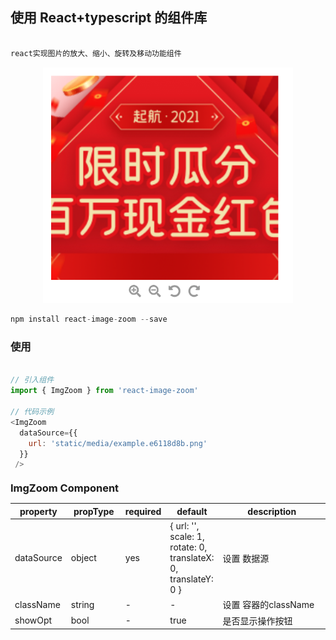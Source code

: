 ## 使用 React+typescript 的组件库

~~~bash

react实现图片的放大、缩小、旋转及移动功能组件

~~~

<p align="center">
  <img width="400" src="./src/assets/example.png">
</p>

~~~javascript
npm install react-image-zoom --save
~~~

### 使用
~~~javascript

// 引入组件
import { ImgZoom } from 'react-image-zoom'

// 代码示例
<ImgZoom
  dataSource={{
    url: 'static/media/example.e6118d8b.png'
  }}
 />

~~~

<div>
  <h3 style="margin: 20px 0px 0px;">ImgZoom Component</h3>
  <table class="info-table" style="width: 100%;">
    <thead>
      <tr>
        <th width="10%" style="max-width: 10%;min-width: 10%;">property</th>
        <th width="20%" style="max-width: 20%;min-width: 20%;">propType</th>
        <th width="5%" style="max-width: 5%;min-width: 5%;">required</th>
        <th width="5%" style="max-width: 5%;min-width: 5%;">default</th>
        <th width="60%" style="max-width: 60%;min-width: 60%;">description</th>
      </tr>
    </thead>
    <tbody>
      <tr>
        <td class="info-table-monospace">dataSource</td>
        <td class="info-table-monospace"><span>object</span></td>
        <td>yes</td>
        <td>
          {
            url: '',
            scale: 1,
            rotate: 0,
            translateX: 0,
            translateY: 0
          }
        </td>
        <td>设置 数据源</td>
      </tr>
      <tr>
        <td class="info-table-monospace">className</td>
        <td class="info-table-monospace"><span>string</span></td>
        <td>-</td>
        <td>-</td>
        <td>设置 容器的className</td>
      </tr>
      <tr>
        <td class="info-table-monospace">showOpt</td>
        <td class="info-table-monospace">bool</td>
        <td>-</td>
        <td>true</td>
        <td>是否显示操作按钮</td>
      </tr>
    </tbody>
  </table>
</div>
